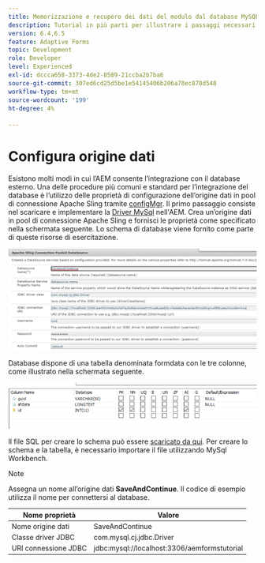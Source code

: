 ```yaml
---
title: Memorizzazione e recupero dei dati del modulo dal database MySQL - Configura origine dati
description: Tutorial in più parti per illustrare i passaggi necessari per l’archiviazione e il recupero dei dati del modulo
version: 6.4,6.5
feature: Adaptive Forms
topic: Development
role: Developer
level: Experienced
exl-id: dccca658-3373-4de2-8589-21ccba2b7ba6
source-git-commit: 307ed6cd25d5be1e54145406b206a78ec878d548
workflow-type: tm+mt
source-wordcount: '199'
ht-degree: 4%

---
```


# Configura origine dati

Esistono molti modi in cui l’AEM consente l’integrazione con il database esterno. Una delle procedure più comuni e standard per l’integrazione del database è l’utilizzo delle proprietà di configurazione dell’origine dati in pool di connessione Apache Sling tramite [configMgr](http://localhost:4502/system/console/configMgr).
Il primo passaggio consiste nel scaricare e implementare la [Driver MySql](https://mvnrepository.com/artifact/mysql/mysql-connector-java) nell&#39;AEM.
Crea un’origine dati in pool di connessione Apache Sling e fornisci le proprietà come specificato nella schermata seguente. Lo schema di database viene fornito come parte di queste risorse di esercitazione.

![data-source](assets/save-continue.PNG)

Database dispone di una tabella denominata formdata con le tre colonne, come illustrato nella schermata seguente.

![database](assets/data-base-tables.PNG)

Il file SQL per creare lo schema può essere [scaricato da qui](assets/form-data-db.sql). Per creare lo schema e la tabella, è necessario importare il file utilizzando MySql Workbench.

>[!NOTE]
>Assegna un nome all’origine dati **SaveAndContinue**. Il codice di esempio utilizza il nome per connettersi al database.

| Nome proprietà | Valore |
| ------------------------|---------------------------------------|
| Nome origine dati | SaveAndContinue |
| Classe driver JDBC | com.mysql.cj.jdbc.Driver |
| URI connessione JDBC | jdbc:mysql://localhost:3306/aemformstutorial |
